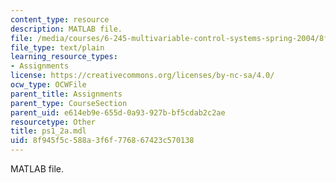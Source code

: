 ```yaml
---
content_type: resource
description: MATLAB file.
file: /media/courses/6-245-multivariable-control-systems-spring-2004/8f945f5c588a3f6f776867423c570138_ps1_2a.mdl
file_type: text/plain
learning_resource_types:
- Assignments
license: https://creativecommons.org/licenses/by-nc-sa/4.0/
ocw_type: OCWFile
parent_title: Assignments
parent_type: CourseSection
parent_uid: e614eb9e-655d-0a93-927b-bf5cdab2c2ae
resourcetype: Other
title: ps1_2a.mdl
uid: 8f945f5c-588a-3f6f-7768-67423c570138
---
```

MATLAB file.